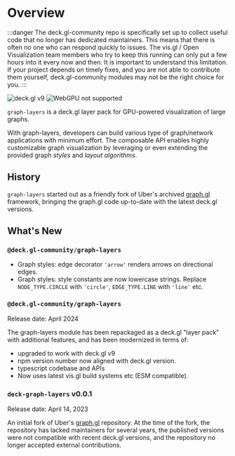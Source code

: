 # Overview

:::danger
The deck.gl-community repo is specifically set up to collect useful code that no longer has dedicated maintainers. This means that there is often no one who can respond quickly to issues. The vis.gl / Open Visualization team members who try to keep this running can only put a few hours into it every now and then. It is important to understand this limitation. If your project depends on timely fixes, and you are not able to contribute them yourself, deck.gl-community modules may not be the right choice for you.
:::

![deck.gl v9](https://img.shields.io/badge/deck.gl-v9-green.svg?style=flat-square")
![WebGPU not supported](https://img.shields.io/badge/webgpu-no-red.svg?style=flat-square")

`graph-layers` is a deck.gl layer pack for GPU-powered visualization of large graphs. 

With graph-layers, developers can build various type of graph/network applications with minimum effort. 
The composable API enables highly customizable graph visualization by leveraging or even extending the provided graph *styles* and *layout algorithms*.

## History

`graph-layers` started out as a friendly fork of Uber's archived [graph.gl](https://graph.gl/gatsby/) framework, 
bringing the graph.gl code up-to-date with the latest deck.gl versions. 

## What's New

### `@deck.gl-community/graph-layers` 

- Graph styles: edge decorator `'arrow'` renders arrows on directional edges.
- Graph styles: style constants are now lowercase strings. Replace `NODE_TYPE.CIRCLE` with `'circle'`, `EDGE_TYPE.LINE` with `'line'` etc.

### `@deck.gl-community/graph-layers` 

Release date: April 2024

The graph-layers module has been repackaged as a deck.gl "layer pack" with additional features, and has been modernized in terms of: 
- upgraded to work with deck.gl v9 
- npm version number now aligned with deck.gl version.
- typescript codebase and APIs
- Now uses latest vis.gl build systems etc (ESM compatible).

### `deck-graph-layers` v0.0.1

Release date: April 14, 2023

An initial fork of Uber's [graph.gl](https://github.com/uber/graph.gl) repository. At the time of the fork, the repository has lacked maintainers for several years, the published versions were not compatible with recent deck.gl versions, and the repository no longer accepted external contributions.
